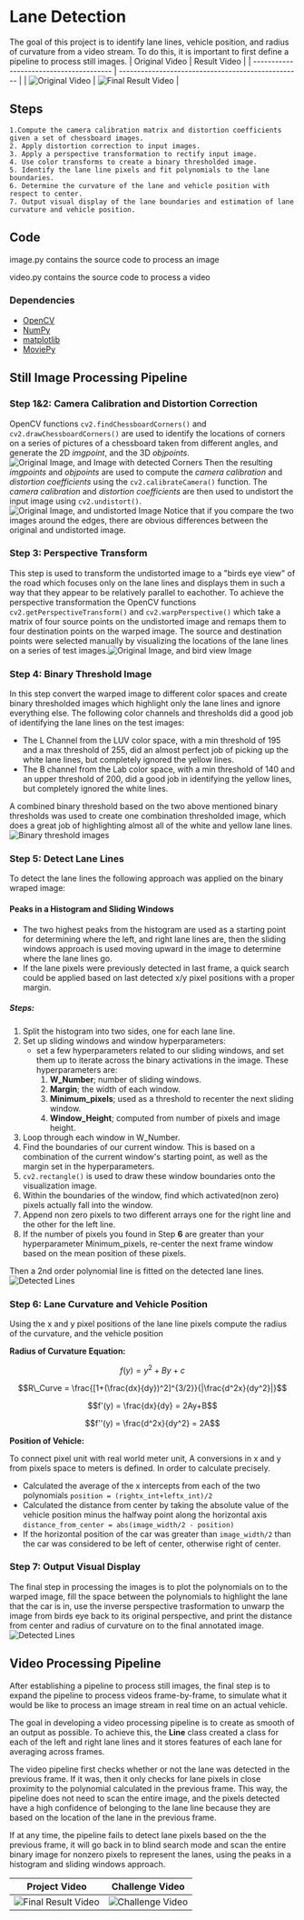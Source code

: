 # Lane Detection
The goal of this project is to identify lane lines, vehicle position, and radius of curvature from a video stream. To do this, it is important to first define a pipeline to process still images.
| Original Video                          | Result Video                                       |
| --------------------------------------- | -------------------------------------------------- |
| ![Original Video](./images/project.gif) | ![Final Result Video](./images/project_result.gif) |
## Steps
    1.Compute the camera calibration matrix and distortion coefficients given a set of chessboard images.
    2. Apply distortion correction to input images.
    3. Apply a perspective transformation to rectify input image.
    4. Use color transforms to create a binary thresholded image. 
    5. Identify the lane line pixels and fit polynomials to the lane boundaries.
    6. Determine the curvature of the lane and vehicle position with respect to center.
    7. Output visual display of the lane boundaries and estimation of lane curvature and vehicle position.

[image1]: ./Images/corners.png "Corners Chessboard"
[image2]: ./Images/undistorted.png "Undistorted Input"
[image3]: ./Images/perspective.png "perspective image"
[image4]: ./Images/binary.png "binary threshold images"
[image5]: ./Images/detected_lines.png "detected lines images"
[image6]: ./Images/output.png "output images"



 ## Code
 image.py contains the source code to process an image

 video.py contains the source code to process a video 
 ### Dependencies
- [OpenCV](http://opencv.org/)
- [NumPy](http://www.numpy.org/)
- [matplotlib](http://matplotlib.org/)
- [MoviePy](http://zulko.github.io/moviepy/)

## Still Image Processing Pipeline
### Step 1&2: Camera Calibration and Distortion Correction
 OpenCV functions `cv2.findChessboardCorners()` and `cv2.drawChessboardCorners()` are used to identify the locations of corners on a series of pictures of a chessboard taken from different angles, and generate the 2D *imgpoint*, and the 3D *objpoints*.![Original Image, and Image with detected Corners][image1]
 Then the resulting *imgpoints* and *objpoints* are used to compute the *camera calibration* and *distortion coefficients* using the `cv2.calibrateCamera()` function. The *camera calibration* and *distortion coefficients* are then used to undistort the input image using `cv2.undistort()`.
 ![Original Image, and undistorted Image][image2]
 Notice that if you compare the two images around the edges, there are obvious differences between the original and undistorted image.
 
 ### Step 3: Perspective Transform
 This step is used to transform the undistorted image to a "birds eye view" of the road which focuses only on the lane lines and displays them in such a way that they appear to be relatively parallel to eachother. To achieve the perspective transformation the OpenCV functions `cv2.getPerspectiveTransform()` and `cv2.warpPerspective()` which take a matrix of four source points on the undistorted image and remaps them to four destination points on the warped image. The source and destination points were selected manually by visualizing the locations of the lane lines on a series of test images.![Original Image, and bird view Image][image3]

 ### Step 4: Binary Threshold Image
 In this step convert the warped image to different color spaces and create binary thresholded images which highlight only the lane lines and ignore everything else. The following color channels and thresholds did a good job of identifying the lane lines on the test images:

- The L Channel from the LUV color space, with a min threshold of 195 and a max threshold of 255, did an almost perfect job of picking up the white lane lines, but completely ignored the yellow lines.
- The B channel from the Lab color space, with a min threshold of 140 and an upper threshold of 200, did a good job in identifying the yellow lines, but completely ignored the white lines.
   
 A combined binary threshold based on the two above mentioned binary thresholds was used to create one combination thresholded image, which does a great job of highlighting almost all of the white and yellow lane lines.![ Binary threshold images][image4]

 ### Step 5: Detect Lane Lines
 To detect the lane lines the following approach was applied on the binary wraped image:
#### Peaks in a Histogram and Sliding Windows
* The two highest peaks from the histogram are used as a starting point for determining where the left, and right lane lines are, then the sliding windows approach is used moving upward in the image to determine where the lane lines go.
* If the lane pixels were previously detected in last frame, a quick search could be applied based on last detected x/y pixel positions with a proper margin.
##### Steps:
  1. Split the histogram into two sides, one for each lane line.
  2. Set up sliding windows and window hyperparameters:
     * set a few hyperparameters related to our sliding windows, and set them up to iterate across the binary activations in the image. These hyperparameters are:
        1. **W_Number**; number of sliding windows.
        2. **Margin**; the width of each window.
        3. **Minimum_pixels**; used as a threshold to recenter the next sliding window.
        4. **Window_Height**; computed from number of pixels and image height.
  3. Loop through each window in W_Number.
  4. Find the boundaries of our current window. This is based on a combination of the current window's starting point, as well as the margin set in the hyperparameters.
  5. `cv2.rectangle()` is used to draw these window boundaries onto the visualization image.
  6. Within the boundaries of the window, find which activated(non zero) pixels actually fall into the window.
  7. Append non zero pixels to two different arrays one for the right line and the other for the left line.
  8. If the number of pixels you found in Step **6** are greater than your hyperparameter Minimum_pixels, re-center the next frame window based on the mean position of these pixels.
   
Then a 2nd order polynomial line is fitted on the detected lane lines. ![ Detected Lines][image5]

### Step 6: Lane Curvature and Vehicle Position
Using the x and y pixel positions of the lane line pixels compute the radius of the curvature, and the vehicle position

**Radius of Curvature Equation:**

$$f(y) = y^2+By+c $$

$$R\_Curve = \frac{[1+(\frac{dx}{dy})^2]^{3/2}}{|\frac{d^2x}{dy^2}|}$$

$$f'(y) = \frac{dx}{dy} = 2Ay+B$$

$$f''(y) = \frac{d^2x}{dy^2} = 2A$$

**Position of Vehicle:**

To connect pixel unit with real world meter unit, A conversions in x and y from pixels space to meters is defined. In order to calculate precisely.

- Calculated the average of the x intercepts from each of the two polynomials `position = (rightx_int+leftx_int)/2`
- Calculated the distance from center by taking the absolute value of the vehicle position minus the halfway point along the horizontal axis `distance_from_center = abs(image_width/2 - position)`
- If the horizontal position of the car was greater than `image_width/2` than the car was considered to be left of center, otherwise right of center. 

### Step 7: Output Visual Display
The final step in processing the images is to plot the polynomials on to the warped image, fill the space between the polynomials to highlight the lane that the car is in, use the inverse perspective trasformation to unwarp the image from birds eye back to its original perspective, and print the distance from center and radius of curvature on to the final annotated image.![ Detected Lines][image6]

## Video Processing Pipeline

After establishing a pipeline to process still images, the final step is to expand the pipeline to process videos frame-by-frame, to simulate what it would be like to process an image stream in real time on an actual vehicle.

The goal in developing a video processing pipeline is to create as smooth of an output as possible. To achieve this, the **Line** class created a class for each of the left and right lane lines and it stores features of each lane for averaging across frames.

The video pipeline first checks whether or not the lane was detected in the previous frame. If it was, then it only checks for lane pixels in close proximity to the polynomial calculated in the previous frame. This way, the pipeline does not need to scan the entire image, and the pixels detected have a high confidence of belonging to the lane line because they are based on the location of the lane in the previous frame.

If at any time, the pipeline fails to detect lane pixels based on the the previous frame, it will go back in to blind search mode and scan the entire binary image for nonzero pixels to represent the lanes, using the peaks in a histogram and sliding windows approach.

| Project Video                                      | Challenge Video                                   |
| -------------------------------------------------- | ------------------------------------------------- |
| ![Final Result Video](./images/project_result.gif) | ![Challenge Video](./images/challenge_result.gif) |